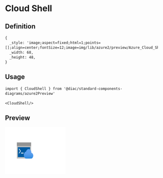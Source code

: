 # Cloud Shell

## Definition

```
{
  _style: 'image;aspect=fixed;html=1;points=[];align=center;fontSize=12;image=img/lib/azure2/preview/Azure_Cloud_Shell.svg;strokeColor=none;',
  _width: 68,
  _height: 48,
}
```

## Usage

```
import { CloudShell } from '@diac/standard-components-diagrams/azure2Preview'

<CloudShell/>
```

## Preview

<img src="./cloud-shell.png" width="200"/>
